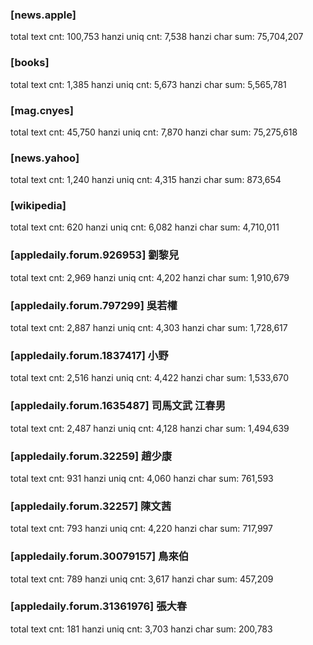 
### [news.apple] ##############################
  total text cnt:      100,753
  hanzi uniq cnt:        7,538
  hanzi char sum:   75,704,207

### [books] ##############################
  total text cnt:        1,385
  hanzi uniq cnt:        5,673
  hanzi char sum:    5,565,781

### [mag.cnyes] ##############################
  total text cnt:       45,750
  hanzi uniq cnt:        7,870
  hanzi char sum:   75,275,618

### [news.yahoo] ##############################
  total text cnt:        1,240
  hanzi uniq cnt:        4,315
  hanzi char sum:      873,654

### [wikipedia] ##############################
  total text cnt:          620
  hanzi uniq cnt:        6,082
  hanzi char sum:    4,710,011

### [appledaily.forum.926953] 劉黎兒 ################
  total text cnt:        2,969
  hanzi uniq cnt:        4,202
  hanzi char sum:    1,910,679

### [appledaily.forum.797299] 吳若權 ################
  total text cnt:        2,887
  hanzi uniq cnt:        4,303
  hanzi char sum:    1,728,617

### [appledaily.forum.1837417] 小野 ################
  total text cnt:        2,516
  hanzi uniq cnt:        4,422
  hanzi char sum:    1,533,670

### [appledaily.forum.1635487] 司馬文武 江春男 ##########
  total text cnt:        2,487
  hanzi uniq cnt:        4,128
  hanzi char sum:    1,494,639

### [appledaily.forum.32259] 趙少康 ##################
  total text cnt:          931
  hanzi uniq cnt:        4,060
  hanzi char sum:      761,593

### [appledaily.forum.32257] 陳文茜 ##############
  total text cnt:          793
  hanzi uniq cnt:        4,220
  hanzi char sum:      717,997

### [appledaily.forum.30079157] 鳥來伯 ##################
  total text cnt:          789
  hanzi uniq cnt:        3,617
  hanzi char sum:      457,209

### [appledaily.forum.31361976] 張大春 ##################
  total text cnt:          181
  hanzi uniq cnt:        3,703
  hanzi char sum:      200,783
